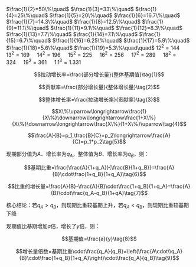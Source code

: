 
$\frac{1}{2}=50\%\quad$ $\frac{1}{3}=33\%\quad$ $\frac{1}{4}=25\%\quad$ $\frac{1}{5}=20\%\quad$ $\frac{1}{6}=16.7\%\quad$ $\frac{1}{7}=14.3\%\quad$ $\frac{1}{8}=12.5\%\quad$ $\frac{1}{9}=11.1\%\quad$ $\frac{1}{11}=9.1\%\quad$ $\frac{1}{12}=8.3\%\quad$ $\frac{1}{13}=7.7\%\quad$ $\frac{1}{14}=7.1\%\quad$ $\frac{1}{15}=6.7\%\quad$ $\frac{1}{16}=6.25\%\quad$ $\frac{1}{17}=5.9\%\quad$ $\frac{1}{18}=5.6\%\quad$ $\frac{1}{19}=5.3\%\quad\quad$ $12^{2}=144\quad$ $13^{2}=169\quad$ $14^{2}=196\quad$ $15^{2}=225\quad$ $16^{2}=256\quad$ $17^{2}=289\quad$ $18^{2}=324\quad$ $19^{2}=361\quad$ $1.1^{3}=1.331$

$$拉动增长率=\frac{部分增长量}{整体基期值}\tag{1}$$

$$贡献率=\frac{部分增长量}{整体增长量}\tag{2}$$

$$整体增长率=\frac{拉动增长率}{贡献率}\tag{3}$$

$$X\%\uparrow\longrightarrow\frac{1}{X\%}\downarrow\longrightarrow\frac{1+X\%}{X\%}\downarrow\longrightarrow\frac{X\%}{1+X\%}\uparrow\tag{4}$$

$$\frac{A}{B}=p_1,\frac{B}{C}=p_2\longrightarrow\frac{A}{C}=p_1*p_2\tag{5}$$

现期部分值为$A$、增长率为$q_A$，整体值为$B$、增长率为$q_B$，则：

$$基期比重=\frac{\frac{A}{1+q_A}}{\frac{B}{1+q_B}}=\frac{A}{B}\cdot\frac{1+q_B}{1+q_A}\tag{6}$$

$$比重的增长量=\frac{A}{B}-\frac{A}{B}\cdot\frac{1+q_B}{1+q_A}=\frac{A}{B}\cdot\frac{q_A-q_B}{1+qA}\tag{7}$$

核心结论：若$q_A>q_B$，则现期比重较基期上升，若$q_A<q_B$，则现期比重较基期下降

现期值比基期增加$a$倍，增长了$y$倍，则：

$$基期值=\frac{a}{y}\tag{8}$$

$$增长量倍数=基期比重\cdot\frac{q_A}{q_B}=\left(\frac{A\cdot\\q_A}{B}\cdot\frac{1+q_B}{1+q_A}\right)\cdot\frac{q_A}{q_B}\tag{9}$$

